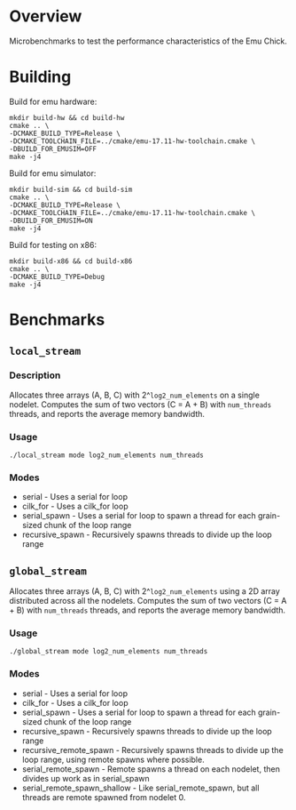 # Overview

Microbenchmarks to test the performance characteristics of the Emu Chick.

# Building

Build for emu hardware:
```
mkdir build-hw && cd build-hw
cmake .. \
-DCMAKE_BUILD_TYPE=Release \
-DCMAKE_TOOLCHAIN_FILE=../cmake/emu-17.11-hw-toolchain.cmake \
-DBUILD_FOR_EMUSIM=OFF
make -j4
```

Build for emu simulator:
```
mkdir build-sim && cd build-sim
cmake .. \
-DCMAKE_BUILD_TYPE=Release \
-DCMAKE_TOOLCHAIN_FILE=../cmake/emu-17.11-hw-toolchain.cmake \
-DBUILD_FOR_EMUSIM=ON
make -j4
```

Build for testing on x86:
```
mkdir build-x86 && cd build-x86
cmake .. \
-DCMAKE_BUILD_TYPE=Debug
make -j4
```

# Benchmarks

## `local_stream`

### Description
Allocates three arrays (A, B, C) with 2^`log2_num_elements` on a single nodelet. Computes the sum of two vectors (C = A + B) with `num_threads` threads, and reports the average memory bandwidth.

### Usage

`./local_stream mode log2_num_elements num_threads`

### Modes

- serial - Uses a serial for loop
- cilk_for - Uses a cilk_for loop
- serial_spawn - Uses a serial for loop to spawn a thread for each grain-sized chunk of the loop range
- recursive_spawn - Recursively spawns threads to divide up the loop range

## `global_stream`
Allocates three arrays (A, B, C) with 2^`log2_num_elements` using a 2D array distributed across all the nodelets. Computes the sum of two vectors (C = A + B) with `num_threads` threads, and reports the average memory bandwidth.

### Usage

`./global_stream mode log2_num_elements num_threads`

### Modes

- serial - Uses a serial for loop
- cilk_for - Uses a cilk_for loop
- serial_spawn - Uses a serial for loop to spawn a thread for each grain-sized chunk of the loop range
- recursive_spawn - Recursively spawns threads to divide up the loop range
- recursive_remote_spawn - Recursively spawns threads to divide up the loop range, using remote spawns where possible.
- serial_remote_spawn - Remote spawns a thread on each nodelet, then divides up work as in serial_spawn
- serial_remote_spawn_shallow - Like serial_remote_spawn, but all threads are remote spawned from nodelet 0.

